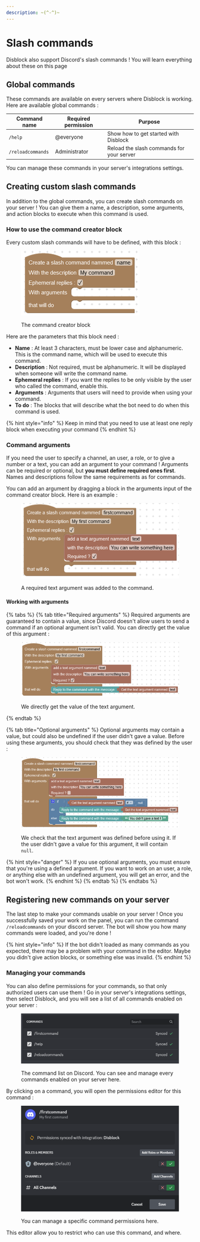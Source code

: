 ```yaml
---
description: ~(^-^)~
---
```


# Slash commands

Disblock also support Discord's slash commands ! You will learn everything about these on this page

## Global commands

These commands are available on every servers where Disblock is working. Here are available global commands :&#x20;

| Command name      | Required permission | Purpose                                   |
| ----------------- | ------------------- | ----------------------------------------- |
| `/help`           | @everyone           | Show how to get started with Disblock     |
| `/reloadcommands` | Administrator       | Reload the slash commands for your server |

You can manage these commands in your server's integrations settings.

## Creating custom slash commands

In addition to the global commands, you can create slash commands on your server ! You can give them a name, a description, some arguments, and action blocks to execute when this command is used.

### How to use the command creator block

Every custom slash commands will have to be defined, with this block :

<figure><img src="../../.gitbook/assets/SlashCommandsEditorBlock.PNG" alt=""><figcaption><p>The command creator block</p></figcaption></figure>

Here are the parameters that this block need :&#x20;

* **Name** : At least 3 characters, must be lower case and alphanumeric. This is the command name, which will be used to execute this command.
* **Description** : Not required, must be alphanumeric. It will be displayed when someone will write the command name.
* **Ephemeral replies** : If you want the replies to be only visible by the user who called the command, enable this.
* **Arguments** : Arguments that users will need to provide when using your command.
* **To do** : The blocks that will describe what the bot need to do when this command is used.

{% hint style="info" %}
Keep in mind that you need to use at least one reply block when executing your command
{% endhint %}

### Command arguments

If you need the user to specify a channel, an user, a role, or to give a number or a text, you can add an argument to your command ! Arguments can be required or optional, but **you must define required ones first**. Names and descriptions follow the same requirements as for commands.

You can add an argument by dragging a block in the arguments input of the command creator block. Here is an example :&#x20;

<figure><img src="../../.gitbook/assets/SlashCommandsEditorArg.PNG" alt=""><figcaption><p>A required text argument was added to the command.</p></figcaption></figure>

#### Working with arguments

{% tabs %}
{% tab title="Required arguments" %}
Required arguments are guaranteed to contain a value, since Discord doesn't allow users to send a command if an optional argument isn't valid. You can directly get the value of this argument :&#x20;

<figure><img src="../../.gitbook/assets/SlashCommandsEditorArgRequired.PNG" alt=""><figcaption><p>We directly get the value of the text argument.</p></figcaption></figure>
{% endtab %}

{% tab title="Optional arguments" %}
Optional arguments may contain a value, but could also be undefined if the user didn't gave a value. Before using these arguments, you should check that they was defined by the user :&#x20;

<figure><img src="../../.gitbook/assets/SlashCommandsEditorArgOptional.PNG" alt=""><figcaption><p>We check that the text argument was defined before using it. If the user didn't gave a value for this argument, it will contain <code>null</code>.</p></figcaption></figure>

{% hint style="danger" %}
If you use optional arguments, you must ensure that you're using a defined argument. If you want to work on an user, a role, or anything else with an undefined argument, you will get an error, and the bot won't work.
{% endhint %}
{% endtab %}
{% endtabs %}

## Registering new commands on your server

The last step to make your commands usable on your server ! Once you successfully saved your work on the panel, you can run the command `/reloadcommands` on your discord server. The bot will show you how many commands were loaded, and you're done !

{% hint style="info" %}
If the bot didn't loaded as many commands as you expected, there may be a problem with your command in the editor. Maybe you didn't give action blocks, or something else was invalid.
{% endhint %}

### Managing your commands

You can also define permissions for your commands, so that only authorized users can use them ! Go in your server's integrations settings, then select Disblock, and you will see a list of all commands enabled on your server :&#x20;

<figure><img src="../../.gitbook/assets/IntegrationCommandsList.PNG" alt=""><figcaption><p>The command list on Discord. You can see and manage every commands enabled on your server here.</p></figcaption></figure>

By clicking on a command, you will open the permissions editor for this command :&#x20;

<figure><img src="../../.gitbook/assets/IntegrationCommandsListConfig.PNG" alt=""><figcaption><p>You can manage a specific command permissions here.</p></figcaption></figure>

This editor allow you to restrict who can use this command, and where.

